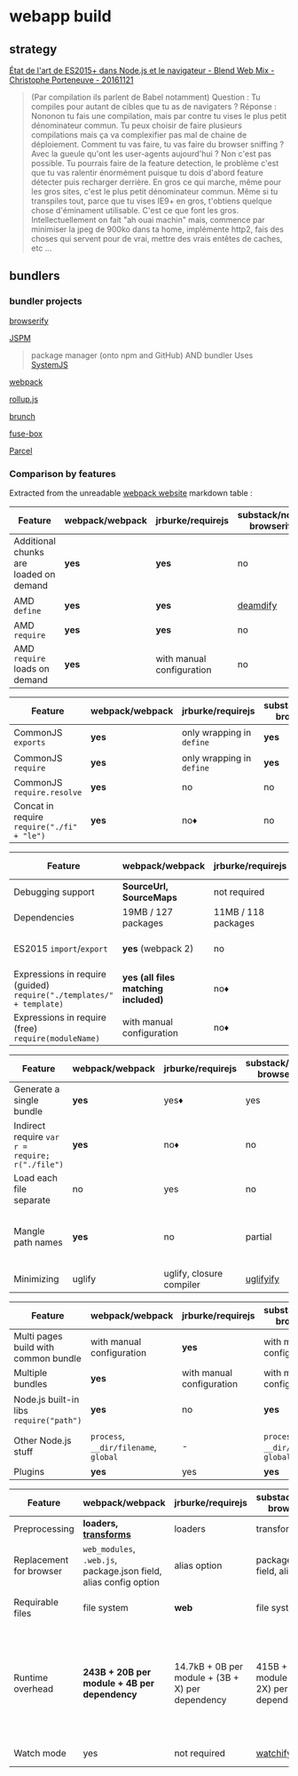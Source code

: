 # webapp build

## strategy

[État de l'art de ES2015+ dans Node.js et le navigateur - Blend Web Mix - Christophe Porteneuve - 20161121](https://youtu.be/k0_gi7BoBgw?t=2251)

> (Par compilation ils parlent de Babel notamment)
> Question : Tu compiles pour autant de cibles que tu as de navigaters ?
> Réponse : Nononon tu fais une compilation, mais par contre tu vises le plus petit dénominateur commun.
> Tu peux choisir de faire plusieurs compilations mais ça va complexifier pas mal de chaine de déploiement.
> Comment tu vas faire, tu vas faire du browser sniffing ? Avec la gueule qu'ont les user-agents aujourd'hui ? Non c'est pas possible.
> Tu pourrais faire de la feature detection, le problème c'est que tu vas ralentir énormément puisque tu dois d'abord feature détecter puis recharger derrière.
> En gros ce qui marche, même pour les gros sites, c'est le plus petit dénominateur commun. Même si tu transpiles tout, parce que
> tu vises IE9+ en gros, t'obtiens quelque chose d'éminament utilisable. C'est ce que font les gros.
> Intellectuellement on fait "ah ouai machin" mais, commence par minimiser la jpeg de 900ko dans ta home, implémente http2,
> fais des choses qui servent pour de vrai, mettre des vrais entêtes de caches, etc ...

## bundlers

### bundler projects

[browserify](http://browserify.org/)

[JSPM](https://jspm.io/)

> package manager (onto npm and GitHub) AND bundler
> Uses [SystemJS](https://github.com/systemjs/systemjs)

[webpack](https://webpack.js.org/)

[rollup.js](https://rollupjs.org/guide/en)

[brunch](http://brunch.io/)

[fuse-box](https://fuse-box.org/)

[Parcel](https://parceljs.org/)

### Comparison by features

Extracted from the unreadable [webpack website](https://webpack.js.org/comparison/) markdown table :

| Feature | webpack/webpack | jrburke/requirejs | substack/node-browserify | jspm/jspm-cli | rollup/rollup | brunch/brunch |
|---------|-----------------|-------------------|--------------------------|---------------|---------------|---------------|
| Additional chunks are loaded on demand | **yes** | **yes** | no | [System.import](https://github.com/systemjs/systemjs/blob/master/docs/system-api.md#systemimportmodulename--normalizedparentname---promisemodule) | no | no |
| AMD `define` | **yes** | **yes** | [deamdify](https://github.com/jaredhanson/deamdify) | yes | [rollup-plugin-amd](https://github.com/piuccio/rollup-plugin-amd) | yes |
| AMD `require` | **yes** | **yes** | no | yes | no | yes |
| AMD `require` loads on demand | **yes** | with manual configuration | no | yes | no | no |

| Feature | webpack/webpack | jrburke/requirejs | substack/node-browserify | jspm/jspm-cli | rollup/rollup | brunch/brunch |
|---------|-----------------|-------------------|--------------------------|---------------|---------------|---------------|
| CommonJS `exports` | **yes** | only wrapping in `define` | **yes** | yes | [commonjs-plugin](https://github.com/rollup/rollup-plugin-commonjs) | yes |
| CommonJS `require` | **yes** | only wrapping in `define` | **yes** | yes | [commonjs-plugin](https://github.com/rollup/rollup-plugin-commonjs) | yes |
| CommonJS `require.resolve` | **yes** | no | no | no | no | |
| Concat in require `require("./fi" + "le")` | **yes** | no♦ | no | no | no | |

| Feature | webpack/webpack | jrburke/requirejs | substack/node-browserify | jspm/jspm-cli | rollup/rollup | brunch/brunch |
|---------|-----------------|-------------------|--------------------------|---------------|---------------|---------------|
| Debugging support | **SourceUrl, SourceMaps** | not required | SourceMaps | **SourceUrl, SourceMaps** | **SourceUrl, SourceMaps** | SourceMaps |
| Dependencies | 19MB / 127 packages | 11MB / 118 packages | **1.2MB / 1 package** | 26MB / 131 packages | ?MB / 3 packages | |
| ES2015 `import`/`export` | **yes** (webpack 2) | no | no | **yes** | **yes** | yes, via [es6 module transpiler](https://github.com/gcollazo/es6-module-transpiler-brunch)
| Expressions in require (guided) `require("./templates/" + template)` | **yes (all files matching included)** | no♦ | no | no | no | no |
| Expressions in require (free) `require(moduleName)` | with manual configuration | no♦ | no | no | no | |

| Feature | webpack/webpack | jrburke/requirejs | substack/node-browserify | jspm/jspm-cli | rollup/rollup | brunch/brunch |
|---------|-----------------|-------------------|--------------------------|---------------|---------------|---------------|
| Generate a single bundle | **yes** | yes♦ | yes | yes | yes | yes |
| Indirect require `var r = require; r("./file")` | **yes** | no♦ | no | no | no | |
| Load each file separate | no | yes | no | yes | no | no |
| Mangle path names | **yes** | no | partial | yes | not required (path names are not included in the bundle) | no |
| Minimizing | uglify | uglify, closure compiler | [uglifyify](https://github.com/hughsk/uglifyify) | yes | [uglify-plugin](https://github.com/TrySound/rollup-plugin-uglify) | [UglifyJS-brunch](https://github.com/brunch/uglify-js-brunch)

| Feature | webpack/webpack | jrburke/requirejs | substack/node-browserify | jspm/jspm-cli | rollup/rollup | brunch/brunch |
|---------|-----------------|-------------------|--------------------------|---------------|---------------|---------------|
| Multi pages build with common bundle | with manual configuration | **yes** | with manual configuration | with bundle arithmetic | no | no|
| Multiple bundles | **yes** | with manual configuration | with manual configuration | yes | no | yes |
| Node.js built-in libs `require("path")` | **yes** | no | **yes** | **yes** | [node-resolve-plugin](https://github.com/rollup/rollup-plugin-node-resolve) | |
| Other Node.js stuff | `process`, `__dir/filename`, `global` | - | `process`, `__dir/filename`, `global` | `process`, `__dir/filename`, `global` for cjs | global ([commonjs-plugin](https://github.com/rollup/rollup-plugin-commonjs)) | |
| Plugins | **yes** | yes | **yes** | yes | yes | yes |

| Feature | webpack/webpack | jrburke/requirejs | substack/node-browserify | jspm/jspm-cli | rollup/rollup | brunch/brunch |
|---------|-----------------|-------------------|--------------------------|---------------|---------------|---------------|
| Preprocessing | **loaders, [transforms](https://github.com/webpack/transform-loader)** | loaders | transforms | plugin translate | plugin transforms | compilers, optimizers |
| Replacement for browser | `web_modules`, `.web.js`, package.json field, alias config option | alias option | package.json field, alias option | package.json, alias option | no | |
| Requirable files | file system | **web** | file system | through plugins | file system or through plugins | file system |
| Runtime overhead | **243B + 20B per module + 4B per dependency** | 14.7kB + 0B per module + (3B + X) per dependency | 415B + 25B per module + (6B + 2X) per dependency | 5.5kB for self-executing bundles, 38kB for full loader and polyfill, 0 plain modules, 293B CJS, 139B ES2015 System.register before gzip | **none for ES2015 modules** (other formats may have) | |
| Watch mode | yes | not required | [watchify](https://github.com/substack/watchify) | not needed in dev | [rollup-watch](https://github.com/rollup/rollup-watch) | yes |
